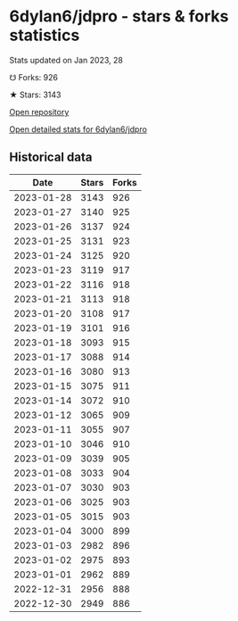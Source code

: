 # 6dylan6/jdpro - stars & forks statistics

Stats updated on Jan 2023, 28

☋ Forks: 926

★ Stars: 3143

[Open repository](https://github.com/6dylan6/jdpro)

[Open detailed stats for 6dylan6/jdpro](https://reviewgithub.com/rep/6dylan6/jdpro)

## Historical data
| Date | Stars | Forks |
|------|-------|-------|
| 2023-01-28 | 3143 | 926 | 
| 2023-01-27 | 3140 | 925 | 
| 2023-01-26 | 3137 | 924 | 
| 2023-01-25 | 3131 | 923 | 
| 2023-01-24 | 3125 | 920 | 
| 2023-01-23 | 3119 | 917 | 
| 2023-01-22 | 3116 | 918 | 
| 2023-01-21 | 3113 | 918 | 
| 2023-01-20 | 3108 | 917 | 
| 2023-01-19 | 3101 | 916 | 
| 2023-01-18 | 3093 | 915 | 
| 2023-01-17 | 3088 | 914 | 
| 2023-01-16 | 3080 | 913 | 
| 2023-01-15 | 3075 | 911 | 
| 2023-01-14 | 3072 | 910 | 
| 2023-01-12 | 3065 | 909 | 
| 2023-01-11 | 3055 | 907 | 
| 2023-01-10 | 3046 | 910 | 
| 2023-01-09 | 3039 | 905 | 
| 2023-01-08 | 3033 | 904 | 
| 2023-01-07 | 3030 | 903 | 
| 2023-01-06 | 3025 | 903 | 
| 2023-01-05 | 3015 | 903 | 
| 2023-01-04 | 3000 | 899 | 
| 2023-01-03 | 2982 | 896 | 
| 2023-01-02 | 2975 | 893 | 
| 2023-01-01 | 2962 | 889 | 
| 2022-12-31 | 2956 | 888 | 
| 2022-12-30 | 2949 | 886 | 

